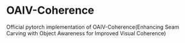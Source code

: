 # OAIV-Coherence
Official pytorch implementation of OAIV-Coherence(Enhancing Seam Carving with Object Awareness for Improved Visual Coherence)





